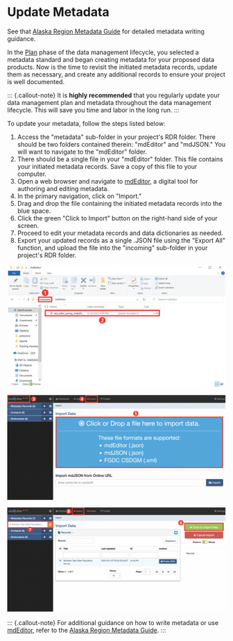 # Update Metadata

See that [Alaska Region Metadata Guide](https://ak-region-dst.gitbook.io/alaska-region-mdeditor-interim-user-guide/) for detailed metadata writing guidance.

In the [Plan](broken-reference) phase of the data management lifecycle, you selected a metadata standard and began creating metadata for your proposed data products. Now is the time to revisit the initiated metadata records, update them as necessary, and create any additional records to ensure your project is well documented.

::: {.callout-note}
It is **highly recommended** that you regularly update your data management plan and metadata throughout the data management lifecycle. This will save you time and labor in the long run.
:::

To update your metadata, follow the steps listed below:

1. Access the "metadata" sub-folder in your project's RDR folder. There should be two folders contained therein: "mdEditor" and "mdJSON." You will want to navigate to the "mdEditor" folder.
2. There should be a single file in your "mdEditor" folder. This file contains your initiated metadata records. Save a copy of this file to your computer.
3. Open a web browser and navigate to [mdEditor](https://www.mdeditor.org/), a digital tool for authoring and editing metadata.&#x20;
4. In the primary navigation, click on "Import."
5. Drag and drop the file containing the initiated metadata records into the blue space.
6. Click the green "Click to Import" button on the right-hand side of your screen.
7. Proceed to edit your metadata records and data dictionaries as needed.
8. Export your updated records as a single .JSON file using the "Export All" function, and upload the file into the "incoming" sub-folder in your project's RDR folder.

![](</assets/image (5).png>)

![Accessing mdEditor and importing initiated metadata records (Steps 3, 4, and 5).](</assets/image (15).png>)

![Importing, editing, and exporting metadata records in mdEditor (Steps 6, 7, and 8)](</assets/image (1).png>)

::: {.callout-note}
For additional guidance on how to write metadata or use [mdEditor](https://www.mdeditor.org/), refer to the [Alaska Region Metadata Guide](https://ak-region-dst.gitbook.io/alaska-region-mdeditor-interim-user-guide/).
:::
